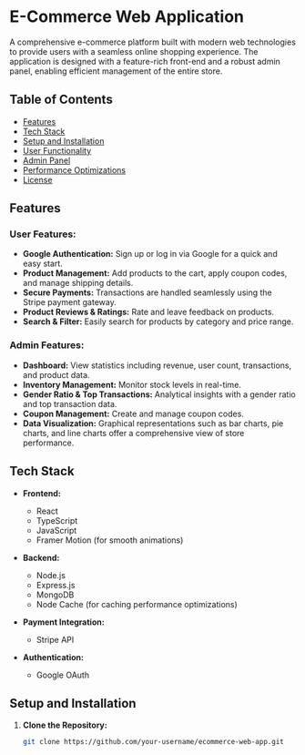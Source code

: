 # E-Commerce Web Application

A comprehensive e-commerce platform built with modern web technologies to provide users with a seamless online shopping experience. The application is designed with a feature-rich front-end and a robust admin panel, enabling efficient management of the entire store.

## Table of Contents

- [Features](#features)
- [Tech Stack](#tech-stack)
- [Setup and Installation](#setup-and-installation)
- [User Functionality](#user-functionality)
- [Admin Panel](#admin-panel)
- [Performance Optimizations](#performance-optimizations)
- [License](#license)

## Features

### User Features:
- **Google Authentication:** Sign up or log in via Google for a quick and easy start.
- **Product Management:** Add products to the cart, apply coupon codes, and manage shipping details.
- **Secure Payments:** Transactions are handled seamlessly using the Stripe payment gateway.
- **Product Reviews & Ratings:** Rate and leave feedback on products.
- **Search & Filter:** Easily search for products by category and price range.

### Admin Features:
- **Dashboard:** View statistics including revenue, user count, transactions, and product data.
- **Inventory Management:** Monitor stock levels in real-time.
- **Gender Ratio & Top Transactions:** Analytical insights with a gender ratio and top transaction data.
- **Coupon Management:** Create and manage coupon codes.
- **Data Visualization:** Graphical representations such as bar charts, pie charts, and line charts offer a comprehensive view of store performance.

## Tech Stack

- **Frontend:**
  - React
  - TypeScript
  - JavaScript
  - Framer Motion (for smooth animations)
  
- **Backend:**
  - Node.js
  - Express.js
  - MongoDB
  - Node Cache (for caching performance optimizations)
  
- **Payment Integration:**
  - Stripe API
  
- **Authentication:**
  - Google OAuth

## Setup and Installation

1. **Clone the Repository:**
   ```bash
   git clone https://github.com/your-username/ecommerce-web-app.git
